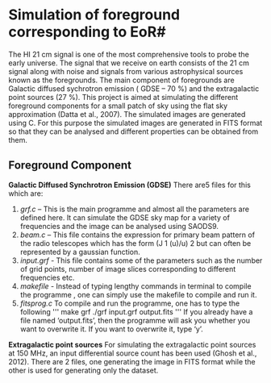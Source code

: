 # Simulation of foreground corresponding to EoR#

The HI 21 cm signal is one of the most comprehensive tools to probe the early universe. The signal
that we receive on earth consists of the 21 cm signal along with noise and signals from various
astrophysical sources known as the foregrounds. The main component of foregrounds are Galactic
diffused sychrotron emission ( GDSE – 70 %) and the extragalactic point sources (27 %).
This project is aimed at simulating the different foreground components for a small patch of sky
using the flat sky approximation (Datta et al., 2007).
The simulated images are generated using C. For this purpose the simulated images are generated in
FITS format so that they can be analysed and different properties can be obtained from them.

## Foreground Component

**Galactic Diffused Synchrotron Emission (GDSE)**
There are5 files for this which are:
1. *grf.c* – This is the main programme and almost all the parameters are defined here. It can
simulate the GDSE sky map for a variety of frequencies and the image can be analysed using
SAODS9.
2. *beam.c* – This file contains the expression for primary beam pattern of the radio telescopes which
has the form (J 1 (u)/u) 2 but can often be represented by a gaussian function.
3. *input.grf* - This file contains some of the parameters such as the number of grid points, number
of image slices corresponding to different frequencies etc.
4. *makefile* - Instead of typing lengthy commands in terminal to compile the programme , one can
simply use the makefile to compile and run it.
5. *fitsprog.c*
To compile and run the programme, one has to type the following
'''
make grf
./grf input.grf output.fits
'''
If you already have a file named ‘output.fits’, then the programme will ask you whether you want
to overwrite it. If you want to overwrite it, type ‘y’.

**Extragalactic point sources**
For simulating the extragalactic point sources at 150 MHz, an input differential source count has
been used (Ghosh et al., 2012).
There are 2 files, one generating the image in FITS format while the other is used for generating
only the dataset.
